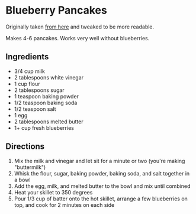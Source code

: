 # Blueberry Pancakes

Originally taken [from here](https://pinchofyum.com/fluffiest-blueberry-pancakes) and tweaked to be more readable.

Makes 4-6 pancakes. Works very well without blueberries.

## Ingredients

- 3/4 cup milk
- 2 tablespoons white vinegar
- 1 cup flour
- 2 tablespoons sugar
- 1 teaspoon baking powder
- 1/2 teaspoon baking soda
- 1/2 teaspoon salt
- 1 egg
- 2 tablespoons melted butter
- 1+ cup fresh blueberries

## Directions

1. Mix the milk and vinegar and let sit for a minute or two (you're making "buttermilk")
1. Whisk the flour, sugar, baking powder, baking soda, and salt together in a bowl
1. Add the egg, milk, and melted butter to the bowl and mix until combined
1. Heat your skillet to 350 degrees
1. Pour 1/3 cup of batter onto the hot skillet, arrange a few blueberries on top, and cook for 2 minutes on each side
